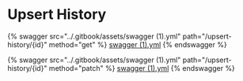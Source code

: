# Upsert History

{% swagger src="../.gitbook/assets/swagger (1).yml" path="/upsert-history/{id}" method="get" %}
[swagger (1).yml](<../.gitbook/assets/swagger (1).yml>)
{% endswagger %}

{% swagger src="../.gitbook/assets/swagger (1).yml" path="/upsert-history/{id}" method="patch" %}
[swagger (1).yml](<../.gitbook/assets/swagger (1).yml>)
{% endswagger %}
